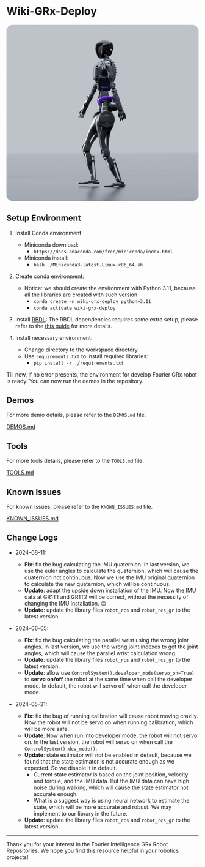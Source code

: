# Wiki-GRx-Deploy

![](pictures/1.png)

## Setup Environment

1. Install Conda environment
    - Miniconda download:
        - `https://docs.anaconda.com/free/miniconda/index.html`
    - Miniconda install:
        - `bash ./Miniconda3-latest-Linux-x86_64.sh`

2. Create conda environment:
    - Notice: we should create the environment with Python 3.11, because all the libraries are created with such version.
        - `conda create -n wiki-grx-deploy python=3.11`
        - `conda activate wiki-grx-deploy`

3. Install [RBDL](https://github.com/rbdl/rbdl):
    The RBDL dependencies requires some extra setup, please refer to the [this guide](docs/rbdl_installation.md) for more details.

3. Install necessary environment:
    - Change directory to the workspace directory.
    - Use `requirements.txt` to install required libraries:
        - `pip install -r ./requirements.txt`

Till now, if no error presents, the environment for develop Fourier GRx robot is ready.
You can now run the demos in the repository.


## Demos

For more demo details, please refer to the `DEMOS.md` file.

[DEMOS.md](docs/DEMOS.md)

## Tools

For more tools details, please refer to the `TOOLS.md` file.

[TOOLS.md](docs/TOOLS.md)

## Known Issues

For known issues, please refer to the `KNOWN_ISSUES.md` file.

[KNOWN_ISSUES.md](docs/KNOWN_ISSUES.md)

## Change Logs

- 2024-06-11:
    - **Fix**: fix the bug calculating the IMU quaternion. In last version, we use the euler angles to calculate the quaternion, which will cause the quaternion not continuous.
      Now we use the IMU original quaternion to calculate the new quaternion, which will be continuous.
    - **Update**: adapt the upside down installation of the IMU. Now the IMU data at GR1T1 and GR1T2 will be correct, without the necessity of changing the IMU installation. 😊
    - **Update**: update the library files `robot_rcs` and `robot_rcs_gr` to the latest version.

- 2024-06-05:
    - **Fix**: fix the bug calculating the parallel wrist using the wrong joint angles. In last version, we use the wrong joint indexes to get the joint angles, which will cause the parallel wrist
      calculation wrong.
    - **Update**: update the library files `robot_rcs` and `robot_rcs_gr` to the latest version.
    - **Update**: allow use `ControlSystem().developer_mode(servo_on=True)` to **servo on/off** the robot at the same time when call the developer mode. In default, the robot will servo off when call
      the developer mode.

- 2024-05-31:
    - **Fix**: fix the bug of running calibration will cause robot moving crazily. Now the robot will not be servo on when running calibration, which will be more safe.
    - **Update**: Now when run into developer mode, the robot will not servo on. In the last version, the robot will servo on when call the `ControlSystem().dev_mode()`.
    - **Update**: state estimator will not be enabled in default, because we found that the state estimator is not accurate enough as we expected. So we disable it in default.
        - Current state estimator is based on the joint position, velocity and torque, and the IMU data. But the IMU data can have high noise during walking, which will cause the state estimator not
          accurate enough.
        - What is a suggest way is using neural network to estimate the state, which will be more accurate and robust. We may implement to our library in the future.
    - **Update**: update the library files `robot_rcs` and `robot_rcs_gr` to the latest version.

---

Thank you for your interest in the Fourier Intelligence GRx Robot Repositories.
We hope you find this resource helpful in your robotics projects!